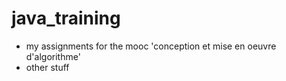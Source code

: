 java_training
===========

- my assignments for the mooc 'conception et mise en oeuvre d'algorithme'
- other stuff
